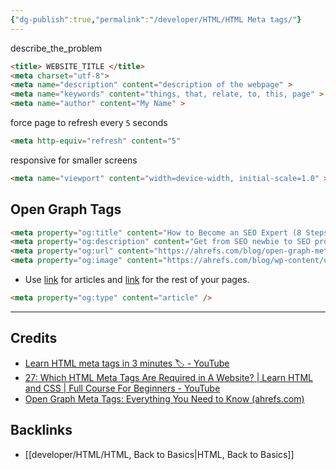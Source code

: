 ```yaml
---
{"dg-publish":true,"permalink":"/developer/HTML/HTML Meta tags/"}
---
```


describe_the_problem

```html
<title> WEBSITE_TITLE </title>
<meta charset="utf-8">
<meta name="description" content="description of the webpage" >
<meta name="keywords" content="things, that, relate, to, this, page" >
<meta name="author" content="My Name" >
```


force page to refresh every `5` seconds
```html
<meta http-equiv="refresh" content="5"
```

responsive for smaller screens
```html
<meta name="viewport" content="width=device-width, initial-scale=1.0" >
```


## Open Graph Tags
```html
<meta property="og:title" content="How to Become an SEO Expert (8 Steps)" />
<meta property="og:description" content="Get from SEO newbie to SEO pro in 8 simple steps." />
<meta property="og:url" content="https://ahrefs.com/blog/open-graph-meta-tags/" />
<meta property="og:image" content="https://ahrefs.com/blog/wp-content/uploads/2019/12/fb-how-to-become-an-seo-expert.png" />
```

- Use [link](https://ogp.me/#type_article) for articles and [link](https://ogp.me/#type_website) for the rest of your pages.
```html
<meta property="og:type" content="article" />
```

---
## Credits
- [Learn HTML meta tags in 3 minutes 🏷️ - YouTube](https://www.youtube.com/watch?v=bi5bfH_gVWE)
- [27: Which HTML Meta Tags Are Required in A Website? | Learn HTML and CSS | Full Course For Beginners - YouTube](https://www.youtube.com/watch?v=o3Gfsc6kihk)
- [Open Graph Meta Tags: Everything You Need to Know (ahrefs.com)](https://ahrefs.com/blog/open-graph-meta-tags/)

## Backlinks
- [[developer/HTML/HTML, Back to Basics\|HTML, Back to Basics]]